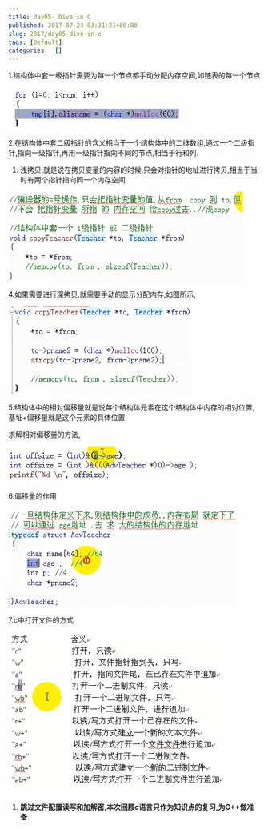 ```yaml
---
title: day05- Dive in C
published: 2017-07-24 03:31:21+00:00
slug: 2017/day05-dive-in-c
tags: [Default]
categories:  []
---
```


1.结构体中套一级指针需要为每一个节点都手动分配内存空间,如链表的每一个节点

![](../old_assets/245fc477735f5193cb68cf9d923d6d00.png)

2.在结构体中套二级指针的含义相当于一个结构体中的二维数组,通过一个二级指针,指向一级指针,再用一级指针指向不同的节点,相当于行和列.





  1. 浅拷贝,就是说在拷贝变量的内容的时候,只会对指针的地址进行拷贝,相当于当时有两个指针指向同一个内存空间



![](../old_assets/a57c9a075fb43a1763ffe785506b7ce7.png)

4.如果需要进行深拷贝,就需要手动的显示分配内存,如图所示,

![](../old_assets/34225d3eba7fff536ee7dd7dc587605c.png)

5.结构体中的相对偏移量就是说每个结构体元素在这个结构体中内存的相对位置, 基址+偏移量就是这个元素的具体位置

求解相对偏移量的方法,

![](../old_assets/f0505c93fa6ce2d9221ee890932c39a2.png)

6.偏移量的作用

![](../old_assets/10e8a2667cd53a2f6125b0255090873a.png)

7.c中打开文件的方式

![](../old_assets/03b5fad00a87e4c422ec09690c03b111.png)





  1. **跳过文件配置读写和加解密,本次回顾c语言只作为知识点的复习,为C++做准备**


